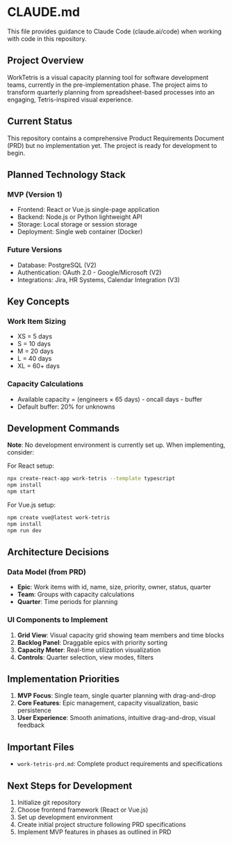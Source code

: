# CLAUDE.md

This file provides guidance to Claude Code (claude.ai/code) when working with code in this repository.

## Project Overview

WorkTetris is a visual capacity planning tool for software development teams, currently in the pre-implementation phase. The project aims to transform quarterly planning from spreadsheet-based processes into an engaging, Tetris-inspired visual experience.

## Current Status

This repository contains a comprehensive Product Requirements Document (PRD) but no implementation yet. The project is ready for development to begin.

## Planned Technology Stack

### MVP (Version 1)
- Frontend: React or Vue.js single-page application
- Backend: Node.js or Python lightweight API  
- Storage: Local storage or session storage
- Deployment: Single web container (Docker)

### Future Versions
- Database: PostgreSQL (V2)
- Authentication: OAuth 2.0 - Google/Microsoft (V2)
- Integrations: Jira, HR Systems, Calendar Integration (V3)

## Key Concepts

### Work Item Sizing
- XS = 5 days
- S = 10 days
- M = 20 days
- L = 40 days
- XL = 60+ days

### Capacity Calculations
- Available capacity = (engineers × 65 days) - oncall days - buffer
- Default buffer: 20% for unknowns

## Development Commands

**Note**: No development environment is currently set up. When implementing, consider:

For React setup:
```bash
npx create-react-app work-tetris --template typescript
npm install
npm start
```

For Vue.js setup:
```bash
npm create vue@latest work-tetris
npm install
npm run dev
```

## Architecture Decisions

### Data Model (from PRD)
- **Epic**: Work items with id, name, size, priority, owner, status, quarter
- **Team**: Groups with capacity calculations
- **Quarter**: Time periods for planning

### UI Components to Implement
1. **Grid View**: Visual capacity grid showing team members and time blocks
2. **Backlog Panel**: Draggable epics with priority sorting
3. **Capacity Meter**: Real-time utilization visualization
4. **Controls**: Quarter selection, view modes, filters

## Implementation Priorities

1. **MVP Focus**: Single team, single quarter planning with drag-and-drop
2. **Core Features**: Epic management, capacity visualization, basic persistence
3. **User Experience**: Smooth animations, intuitive drag-and-drop, visual feedback

## Important Files

- `work-tetris-prd.md`: Complete product requirements and specifications

## Next Steps for Development

1. Initialize git repository
2. Choose frontend framework (React or Vue.js)
3. Set up development environment
4. Create initial project structure following PRD specifications
5. Implement MVP features in phases as outlined in PRD